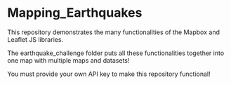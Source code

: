 # Mapping_Earthquakes

This repository demonstrates the many functionalities of the Mapbox and Leaflet JS libraries.

The earthquake_challenge folder puts all these functionalities together into one map with multiple maps and datasets!

You must provide your own API key to make this repository functional!